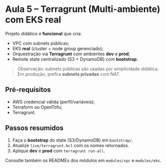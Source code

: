 # Aula 5 – Terragrunt (Multi-ambiente) com EKS real

Projeto didático e **funcional** que cria:
- VPC com subnets públicas;
- EKS **real** (cluster + node group gerenciado);
- Orquestração via **Terragrunt** com ambientes **dev** e **prod**;
- Remote state centralizado (S3 + DynamoDB) com **bootstrap**.

> Observação: subnets públicas são usadas por simplicidade didática. Em produção, prefira **subnets privadas** com NAT.

## Pré-requisitos
- AWS credencial válida (perfil/variáveis);
- Terraform ou OpenTofu;
- Terragrunt.

## Passos resumidos
1) Faça o **bootstrap** do state (S3/DynamoDB) em `bootstrap/`.
2) Atualize `live/terragrunt.hcl` com os nomes retornados.
3) Aplique **dev** e **prod** com `terragrunt run-all`.

Consulte também os READMEs dos módulos em `modules/vpc` e `modules/eks`.
